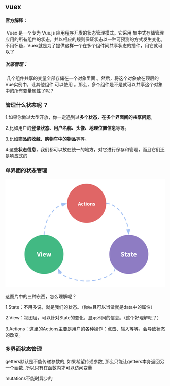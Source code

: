## vuex

#### 官方解释：

​	Vuex 是一个专为 Vue.js 应用程序开发的状态管理模式。它采用 集中式存储管理 应用的所有组件的状态，并以相应的规则保证状态以一种可预测的方式发生变化。不用怀疑，Vuex就是为了提供这样一个在多个组件间共享状态的插件，用它就可以了 

##### 状态管理：

​	几个组件共享的变量全部存储在一个对象里面 。然后，将这个对象放在顶层的Vue实例中，让其他组件	可以使用 。那么，多个组件是不是就可以共享这个对象中的所有变量属性了呢？

### 管理什么状态呢 ？

1.如果你做过大型开放，你一定遇到过**多个状态，在多个界面间的共享问题**。

2.比如用户的**登录状态、用户名称、头像、地理位置信息**等等。

3.比如**商品的收藏、购物车中的物品**等等。

4.这些**状态信息**，我们都可以放在统一的地方，对它进行保存和管理，而且它们还是响应式的

### 单界面的状态管理 

<img  src='./images/单界面状态管理.png'/>



这图片中的三种东西，怎么理解呢？

1.State：不用多说，就是我们的状态。（你姑且可以当做就是data中的属性）

2.View：视图层，可以针对State的变化，显示不同的信息。（这个好理解吧？）

3.Actions：这里的Actions主要是用户的各种操作：点击、输入等等，会导致状态的改变。

### 多界面状态管理 





getters默认是不能传递参数的, 如果希望传递参数, 那么只能让getters本身返回另一个函数. 所以只有在函数内才可以访问变量



mutations不能时异步的



```javascript

```

